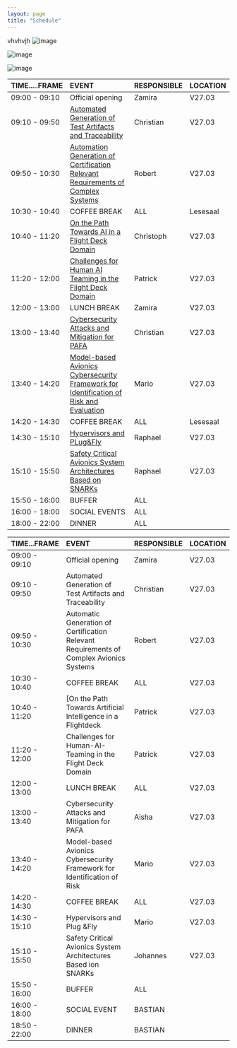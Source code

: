 ```yaml
---
layout: page
title: "Schedule"
---
```

vhvhvjh
![image](https://github.com/Edwin-Isidory/ils.doctoral.seminar.2024.github.io/assets/148284895/f80fa160-3a6e-457e-8101-c2a2c2f49dc8)
  
  ![image](https://github.com/Edwin-Isidory/ils.doctoral.seminar.2024.github.io/assets/148284895/b8731cd5-69e2-45e9-98df-5bbfeb234a41)


  ![image](https://github.com/Edwin-Isidory/ils.doctoral.seminar.2024.github.io/assets/148284895/19ed92a4-a914-48e9-8ea4-a31382e8159d)

|   TIME.....FRAME   |EVENT|RESPONSIBLE|LOCATION|
|:-|:-|:-|:-|
|09:00 - 09:10|Official opening | Zamira | V27.03|
|09:10 - 09:50|[Automated Generation of Test Artifacts and Traceability](./abstracts.md#3-automated-generation-of-test-artifacts-and-traceability-for-a-safety-critical-,-distributed-avionics-platform) | Christian | V27.03|
|09:50 - 10:30| [Automation Generation of Certification Relevant Requirements of Complex Systems](./abstracts.md#4-automatic-generation-of-certification-relevant-requirements-of-complex-avionics-systems) | Robert | V27.03|
|10:30 - 10:40|COFFEE BREAK| ALL |Lesesaal|
|10:40 - 11:20|[On the Path Towards AI in a Flight Deck Domain](./abstracts.md#12-on-the-path-towards-artificial-intelligence-in-a-flightdeck-an-anthropomorphic-approach-to-leverage-trust-phase-iii-:-flight-performance-monitoring) | Christoph | V27.03|
|11:20 - 12:00|[Challenges for Human AI Teaming in the Flight Deck Domain](./abstracts.md#5-challenges-for-human-ai-teaming-in-the-flight-deck-domain) | Patrick | V27.03|
|12:00 - 13:00| LUNCH BREAK | Zamira | V27.03|
|13:00 - 13:40|[Cybersecurity Attacks and Mitigation for PAFA](./abstracts.md#6-cybersecurity-attacks-and-mitigation-strategies-for-self-adaptive-avionics-a-plug&fly-avionics-(pafa)-platform-case-study)|Christian|V27.03|
|13:40 - 14:20|[Model-based Avionics Cybersecurity Framework for Identification of Risk and Evaluation](./abstracts.md#10-model-based-avionics-cybersecurity-framework-for-identification-of-risk-and-evaluation)|Mario|V27.03|
|14:20 - 14:30|COFFEE BREAK| ALL |Lesesaal|
|14:30 - 15:10|[Hypervisors and PLug&Fly](./abstracts.md#7-hypervisors-and-plug--fly-in-a-new-space-launcher--a-scalable-approach-to-enhance-space-launcher-development)| Raphael |V27.03|
|15:10 - 15:50|[Safety Critical Avionics System Architectures Based on SNARKs](./abstracts.md#15-safety--critical-avionics-system-architectures-based-on-snarks)| Raphael |V27.03|
|15:50 - 16:00|BUFFER| ALL |  |
|16:00 - 18:00|SOCIAL EVENTS| ALL |  |
|18:00 - 22:00|DINNER| ALL | |





|   TIME...FRAME   |EVENT|RESPONSIBLE|LOCATION|
|:-|:-|:-|:-|
|09:00 - 09:10|Official opening | Zamira | V27.03|
|   09:10 - 09:50  | Automated Generation of Test Artifacts and Traceability   | Christian     | V27.03   |
|   09:50 - 10:30  | Automatic Generation of Certification Relevant Requirements of Complex Avionics Systems | Robert  | V27.03  |
|   10:30 - 10:40 | COFFEE BREAK  | ALL  | V27.03  |
|   10:40 - 11:20 | [On the Path Towards Artificial Intelligence in a Flightdeck  | Patrick  | V27.03  |
|   11:20 - 12:00 | Challenges for Human-AI-Teaming in the Flight Deck Domain | Patrick  | V27.03  |
|   12:00 - 13:00  | LUNCH BREAK | ALL | V27.03  |
|   13:00 - 13:40  | Cybersecurity Attacks and Mitigation for PAFA | Aisha | V27.03  |
|   13:40 - 14:20  | Model-based Avionics Cybersecurity Framework for Identification of Risk  | Mario | V27.03  |
|   14:20 - 14:30    | COFFEE BREAK  | ALL  | V27.03  |
|   14:30 - 15:10    | Hypervisors and Plug &Fly  | Mario | V27.03  |ramework for Identification of Risk  | Raphael | V27.03  |
|   15:10 - 15:50    | Safety Critical Avionics System Architectures Based ion SNARKs  | Johannes | V27.03  |
|   15:50 - 16:00    | BUFFER  | ALL |   |
|   16:00 - 18:00    | SOCIAL EVENT  | BASTIAN |   |
|   18:50 - 22:00    | DINNER  |BASTIAN |   |
